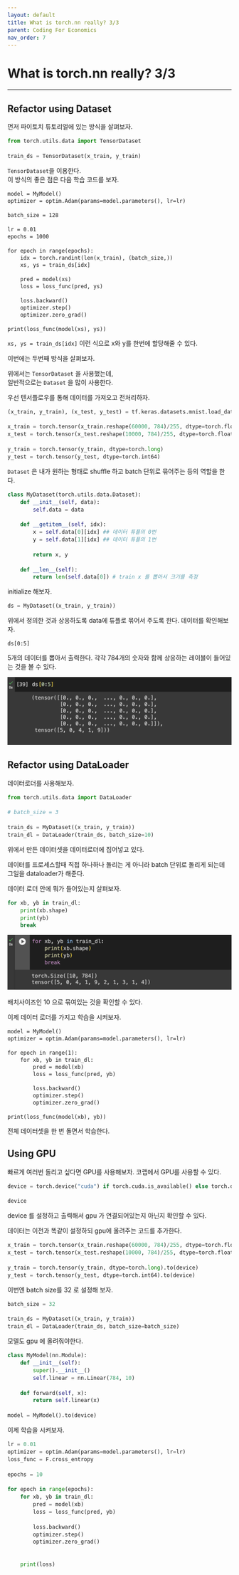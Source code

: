 ```yaml
---
layout: default
title: What is torch.nn really? 3/3
parent: Coding For Economics
nav_order: 7
---
```


# What is torch.nn really? 3/3

---

## Refactor using Dataset

먼저 파이토치 튜토리얼에 있는 방식을 살펴보자.

```python
from torch.utils.data import TensorDataset

train_ds = TensorDataset(x_train, y_train)
```

`TensorDataset`을 이용한다.  
이 방식의 좋은 점은 다음 학습 코드를 보자.

```
model = MyModel()
optimizer = optim.Adam(params=model.parameters(), lr=lr)

batch_size = 128

lr = 0.01
epochs = 1000

for epoch in range(epochs):
    idx = torch.randint(len(x_train), (batch_size,))
    xs, ys = train_ds[idx]

    pred = model(xs)
    loss = loss_func(pred, ys)

    loss.backward()
    optimizer.step()
    optimizer.zero_grad()

print(loss_func(model(xs), ys))
```

`xs, ys = train_ds[idx]` 이런 식으로 x와 y를 한번에 할당해줄 수 있다.

이번에는 두번째 방식을 살펴보자.

위에서는 `TensorDataset` 을 사용했는데,  
일반적으로는 `Dataset` 을 많이 사용한다.

우선 텐서플로우를 통해 데이터를 가져오고 전처리하자.

```python
(x_train, y_train), (x_test, y_test) = tf.keras.datasets.mnist.load_data()

x_train = torch.tensor(x_train.reshape(60000, 784)/255, dtype=torch.float32)
x_test = torch.tensor(x_test.reshape(10000, 784)/255, dtype=torch.float32)

y_train = torch.tensor(y_train, dtype=torch.long)
y_test = torch.tensor(y_test, dtype=torch.int64)
```

`Dataset` 은 내가 원하는 형태로 shuffle 하고 batch 단위로 묶어주는 등의 역할을 한다.

```python
class MyDataset(torch.utils.data.Dataset):
    def __init__(self, data):
        self.data = data

    def __getitem__(self, idx):
        x = self.data[0][idx] ## 데이터 튜플의 0번
        y = self.data[1][idx] ## 데이터 튜플의 1번

        return x, y

    def __len__(self):
        return len(self.data[0]) # train x 를 뽑아서 크기를 측정

```

initialize 해보자.

```python
ds = MyDataset((x_train, y_train))
```

위에서 정의한 것과 상응하도록 data에 튜플로 묶어서 주도록 한다.
데이터를 확인해보자.

```
ds[0:5]
```

5개의 데이터를 뽑아서 출력한다.
각각 784개의 숫자와 함께 상응하는 레이블이 들어있는 것을 볼 수 있다.

![](../../assets/images/wtnr4.png)

## Refactor using DataLoader

데이터로더를 사용해보자.

```python
from torch.utils.data import DataLoader

# batch_size = 3

train_ds = MyDataset((x_train, y_train))
train_dl = DataLoader(train_ds, batch_size=10)
```

위에서 만든 데이터셋을 데이터로더에 집어넣고 있다.

데이터를 프로세스할때 직접 하나하나 돌리는 게 아니라 batch 단위로 돌리게 되는데 그일을 dataloader가 해준다.

데이터 로더 안에 뭐가 들어있는지 살펴보자.

```python
for xb, yb in train_dl:
    print(xb.shape)
    print(yb)
    break
```

![](../../assets/images/wtnr5.png)

배치사이즈인 10 으로 묶여있는 것을 확인할 수 있다.

이제 데이터 로더를 가지고 학습을 시켜보자.

```
model = MyModel()
optimizer = optim.Adam(params=model.parameters(), lr=lr)

for epoch in range(1):
    for xb, yb in train_dl:
        pred = model(xb)
        loss = loss_func(pred, yb)

        loss.backward()
        optimizer.step()
        optimizer.zero_grad()

print(loss_func(model(xb), yb))
```

전체 데이터셋을 한 번 돌면서 학습한다.

## Using GPU

빠르게 여러번 돌리고 싶다면 GPU를 사용해보자.
코랩에서 GPU를 사용할 수 있다.

```python
device = torch.device("cuda") if torch.cuda.is_available() else torch.device("cpu")

device
```

device 를 설정하고 출력해서 gpu 가 연결되어있는지 아닌지 확인할 수 있다.

데이터는 이전과 똑같이 설정하되 gpu에 올려주는 코드를 추가한다.

```python
x_train = torch.tensor(x_train.reshape(60000, 784)/255, dtype=torch.float32).to(device)
x_test = torch.tensor(x_test.reshape(10000, 784)/255, dtype=torch.float32).to(device)

y_train = torch.tensor(y_train, dtype=torch.long).to(device)
y_test = torch.tensor(y_test, dtype=torch.int64).to(device)
```

이번엔 batch size를 32 로 설정해 보자.

```python
batch_size = 32

train_ds = MyDataset((x_train, y_train))
train_dl = DataLoader(train_ds, batch_size=batch_size)
```

모델도 gpu 에 올려줘야한다.

```python
class MyModel(nn.Module):
    def __init__(self):
        super().__init__()
        self.linear = nn.Linear(784, 10)

    def forward(self, x):
        return self.linear(x)

model = MyModel().to(device)
```

이제 학습을 시켜보자.

```python
lr = 0.01
optimizer = optim.Adam(params=model.parameters(), lr=lr)
loss_func = F.cross_entropy

epochs = 10

for epoch in range(epochs):
    for xb, yb in train_dl:
        pred = model(xb)
        loss = loss_func(pred, yb)

        loss.backward()
        optimizer.step()
        optimizer.zero_grad()


    print(loss)
```
